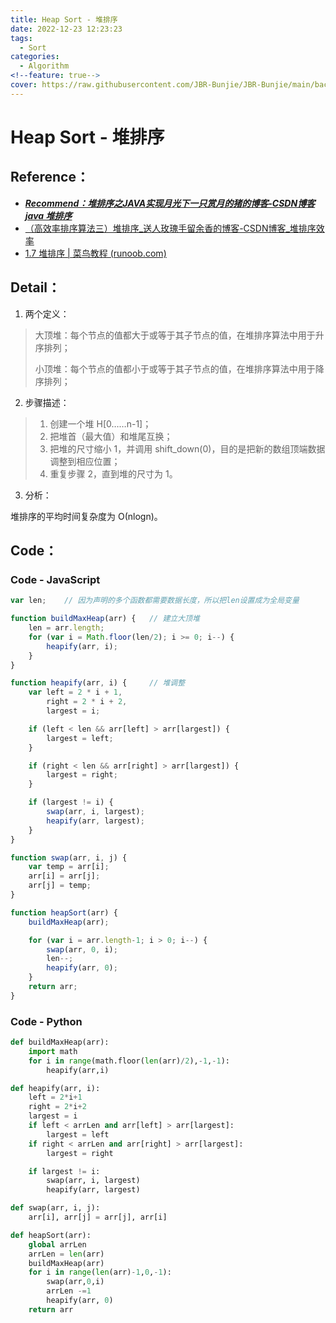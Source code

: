 ```yaml
---
title: Heap Sort - 堆排序
date: 2022-12-23 12:23:23
tags:
  - Sort
categories:
  - Algorithm
<!--feature: true-->
cover: https://raw.githubusercontent.com/JBR-Bunjie/JBR-Bunjie/main/back.jpg
---
```


# Heap Sort - 堆排序

## Reference：

- ***[Recommend：堆排序之JAVA实现月光下一只赏月的猪的博客-CSDN博客java 堆排序](https://blog.csdn.net/qq_16403141/article/details/80526313)***
- [（高效率排序算法三）堆排序_送人玫瑰手留余香的博客-CSDN博客_堆排序效率](https://blog.csdn.net/h348592532/article/details/45508715)
- [1.7 堆排序 | 菜鸟教程 (runoob.com)](https://www.runoob.com/w3cnote/heap-sort.html)

## Detail：

1. 两个定义：

> 大顶堆：每个节点的值都大于或等于其子节点的值，在堆排序算法中用于升序排列；
>
> 小顶堆：每个节点的值都小于或等于其子节点的值，在堆排序算法中用于降序排列；

2. 步骤描述：

>1. 创建一个堆 H[0……n-1]；
>2. 把堆首（最大值）和堆尾互换；
>3. 把堆的尺寸缩小 1，并调用 shift_down(0)，目的是把新的数组顶端数据调整到相应位置；
>4. 重复步骤 2，直到堆的尺寸为 1。

3. 分析：

堆排序的平均时间复杂度为 Ο(nlogn)。

## Code：

### Code - JavaScript

```js
var len;    // 因为声明的多个函数都需要数据长度，所以把len设置成为全局变量

function buildMaxHeap(arr) {   // 建立大顶堆
    len = arr.length;
    for (var i = Math.floor(len/2); i >= 0; i--) {
        heapify(arr, i);
    }
}

function heapify(arr, i) {     // 堆调整
    var left = 2 * i + 1,
        right = 2 * i + 2,
        largest = i;

    if (left < len && arr[left] > arr[largest]) {
        largest = left;
    }

    if (right < len && arr[right] > arr[largest]) {
        largest = right;
    }

    if (largest != i) {
        swap(arr, i, largest);
        heapify(arr, largest);
    }
}

function swap(arr, i, j) {
    var temp = arr[i];
    arr[i] = arr[j];
    arr[j] = temp;
}

function heapSort(arr) {
    buildMaxHeap(arr);

    for (var i = arr.length-1; i > 0; i--) {
        swap(arr, 0, i);
        len--;
        heapify(arr, 0);
    }
    return arr;
}
```

### Code - Python

```python
def buildMaxHeap(arr):
    import math
    for i in range(math.floor(len(arr)/2),-1,-1):
        heapify(arr,i)

def heapify(arr, i):
    left = 2*i+1
    right = 2*i+2
    largest = i
    if left < arrLen and arr[left] > arr[largest]:
        largest = left
    if right < arrLen and arr[right] > arr[largest]:
        largest = right

    if largest != i:
        swap(arr, i, largest)
        heapify(arr, largest)

def swap(arr, i, j):
    arr[i], arr[j] = arr[j], arr[i]

def heapSort(arr):
    global arrLen
    arrLen = len(arr)
    buildMaxHeap(arr)
    for i in range(len(arr)-1,0,-1):
        swap(arr,0,i)
        arrLen -=1
        heapify(arr, 0)
    return arr
```

